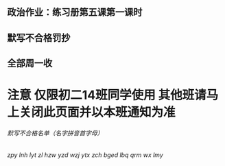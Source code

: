 ## 政治作业：练习册第五课第一课时
##         默写不合格罚抄
## 全部周一收

# 注意 仅限初二14班同学使用 其他班请马上关闭此页面并以本班通知为准


###### 默写不合格名单（名字拼音首字母）

###### zpy lnh lyt zl hzw yzd wzj ytx zch bged lbq qrm wx lmy
